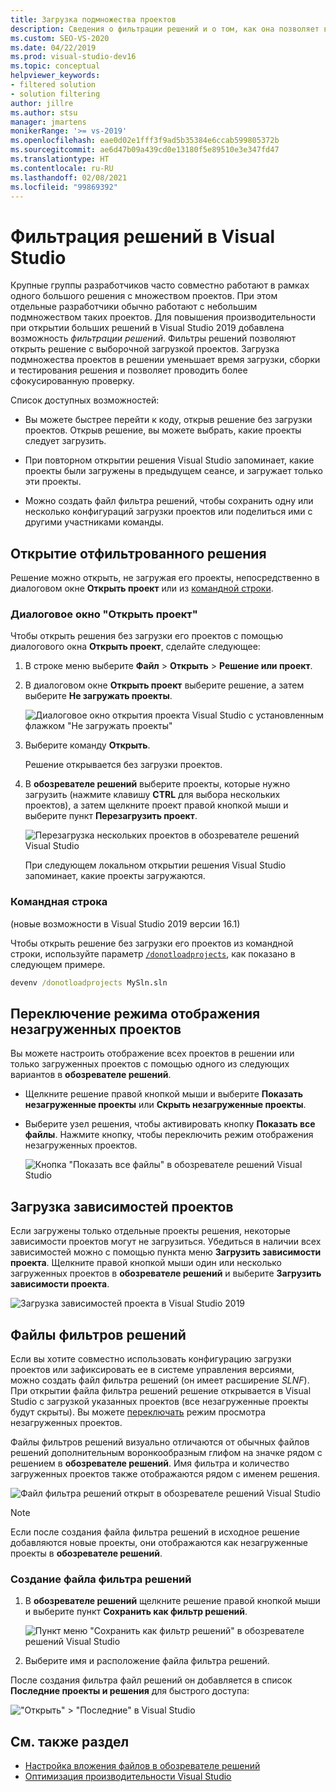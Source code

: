 ```yaml
---
title: Загрузка подмножества проектов
description: Сведения о фильтрации решений и о том, как она позволяет вам быстро загружать подмножество проектов в решение.
ms.custom: SEO-VS-2020
ms.date: 04/22/2019
ms.prod: visual-studio-dev16
ms.topic: conceptual
helpviewer_keywords:
- filtered solution
- solution filtering
author: jillre
ms.author: stsu
manager: jmartens
monikerRange: '>= vs-2019'
ms.openlocfilehash: eae0d02e1fff3f9ad5b35384e6ccab599805372b
ms.sourcegitcommit: ae6d47b09a439cd0e13180f5e89510e3e347fd47
ms.translationtype: HT
ms.contentlocale: ru-RU
ms.lasthandoff: 02/08/2021
ms.locfileid: "99869392"
---
```

# <a name="filtered-solutions-in-visual-studio"></a>Фильтрация решений в Visual Studio

Крупные группы разработчиков часто совместно работают в рамках одного большого решения с множеством проектов. При этом отдельные разработчики обычно работают с небольшим подмножеством таких проектов. Для повышения производительности при открытии больших решений в Visual Studio 2019 добавлена возможность *фильтрации решений*. Фильтры решений позволяют открыть решение с выборочной загрузкой проектов. Загрузка подмножества проектов в решении уменьшает время загрузки, сборки и тестирования решения и позволяет проводить более сфокусированную проверку.

Список доступных возможностей:

- Вы можете быстрее перейти к коду, открыв решение без загрузки проектов. Открыв решение, вы можете выбрать, какие проекты следует загрузить.

- При повторном открытии решения Visual Studio запоминает, какие проекты были загружены в предыдущем сеансе, и загружает только эти проекты.

- Можно создать файл фильтра решений, чтобы сохранить одну или несколько конфигураций загрузки проектов или поделиться ими с другими участниками команды.

## <a name="open-a-filtered-solution"></a>Открытие отфильтрованного решения

Решение можно открыть, не загружая его проекты, непосредственно в диалоговом окне **Открыть проект** или из [командной строки](#command-line).

### <a name="open-project-dialog"></a>Диалоговое окно "Открыть проект"

Чтобы открыть решения без загрузки его проектов с помощью диалогового окна **Открыть проект**, сделайте следующее:

1. В строке меню выберите **Файл** > **Открыть** > **Решение или проект**.

2. В диалоговом окне **Открыть проект** выберите решение, а затем выберите **Не загружать проекты**.

   ![Диалоговое окно открытия проекта Visual Studio с установленным флажком "Не загружать проекты"](media/filtered-solutions/do-not-load-projects.png)

3. Выберите команду **Открыть**.

   Решение открывается без загрузки проектов.

4. В **обозревателе решений** выберите проекты, которые нужно загрузить (нажмите клавишу **CTRL** для выбора нескольких проектов), а затем щелкните проект правой кнопкой мыши и выберите пункт **Перезагрузить проект**.

   ![Перезагрузка нескольких проектов в обозревателе решений Visual Studio](media/filtered-solutions/reload-project.png)

   При следующем локальном открытии решения Visual Studio запоминает, какие проекты загружаются.

### <a name="command-line"></a>Командная строка

(новые возможности в Visual Studio 2019 версии 16.1)

Чтобы открыть решение без загрузки его проектов из командной строки, используйте параметр [`/donotloadprojects`](../ide/reference/donotloadprojects-devenv-exe.md), как показано в следующем примере.

```cmd
devenv /donotloadprojects MySln.sln
```

## <a name="toggle-unloaded-project-visibility"></a>Переключение режима отображения незагруженных проектов

Вы можете настроить отображение всех проектов в решении или только загруженных проектов с помощью одного из следующих вариантов в **обозревателе решений**.

- Щелкните решение правой кнопкой мыши и выберите **Показать незагруженные проекты** или **Скрыть незагруженные проекты**.

- Выберите узел решения, чтобы активировать кнопку **Показать все файлы**. Нажмите кнопку, чтобы переключить режим отображения незагруженных проектов.

   ![Кнопка "Показать все файлы" в обозревателе решений Visual Studio](media/filtered-solutions/show-all-files.PNG)

## <a name="load-project-dependencies"></a>Загрузка зависимостей проектов

Если загружены только отдельные проекты решения, некоторые зависимости проектов могут не загрузиться. Убедиться в наличии всех зависимостей можно с помощью пункта меню **Загрузить зависимости проекта**. Щелкните правой кнопкой мыши один или несколько загруженных проектов в **обозревателе решений** и выберите **Загрузить зависимости проекта**.

![Загрузка зависимостей проекта в Visual Studio 2019](media/filtered-solutions/load-project-dependencies.png)

## <a name="solution-filter-files"></a>Файлы фильтров решений

Если вы хотите совместно использовать конфигурацию загрузки проектов или зафиксировать ее в системе управления версиями, можно создать файл фильтра решений (он имеет расширение *SLNF*). При открытии файла фильтра решений решение открывается в Visual Studio с загрузкой указанных проектов (все незагруженные проекты будут скрыты). Вы можете [переключать](#toggle-unloaded-project-visibility) режим просмотра незагруженных проектов.

Файлы фильтров решений визуально отличаются от обычных файлов решений дополнительным воронкообразным глифом на значке рядом с решением в **обозревателе решений**. Имя фильтра и количество загруженных проектов также отображаются рядом с именем решения.

![Файл фильтра решений открыт в обозревателе решений Visual Studio](media/filtered-solutions/solution-filter.PNG)

> [!NOTE]
> Если после создания файла фильтра решений в исходное решение добавляются новые проекты, они отображаются как незагруженные проекты в **обозревателе решений**.

### <a name="create-a-solution-filter-file"></a>Создание файла фильтра решений

1. В **обозревателе решений** щелкните решение правой кнопкой мыши и выберите пункт **Сохранить как фильтр решений**.

   ![Пункт меню "Сохранить как фильтр решений" в обозревателе решений Visual Studio](media/filtered-solutions/save-as-solution-filter.png)

2. Выберите имя и расположение файла фильтра решений.

После создания фильтра файл решений он добавляется в список **Последние проекты и решения** для быстрого доступа:

!["Открыть" > "Последние" в Visual Studio](media/filtered-solutions/open-recent.png)

## <a name="see-also"></a>См. также раздел

- [Настройка вложения файлов в обозревателе решений](file-nesting-solution-explorer.md)
- [Оптимизация производительности Visual Studio](optimize-visual-studio-performance.md)
